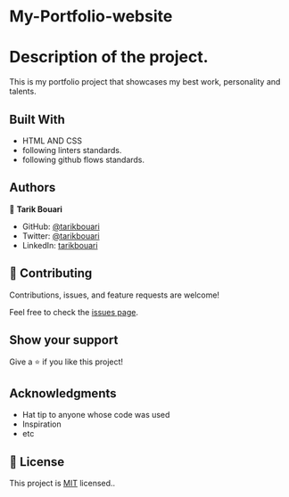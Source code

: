 
# My-Portfolio-website

# Description of the project.

This is my  portfolio project that showcases my best work, personality and talents.  


## Built With

- HTML AND CSS
- following linters standards.
- following github flows standards.



## Authors

👤 **Tarik Bouari**

- GitHub: [@tarikbouari](https://github.com/githubhandle)
- Twitter: [@tarikbouari](https://twitter.com/twitterhandle)
- LinkedIn: [tarikbouari](https://linkedin.com/in/linkedinhandle)



## 🤝 Contributing

Contributions, issues, and feature requests are welcome!

Feel free to check the [issues page](../../issues/).

## Show your support

Give a ⭐️ if you like this project!

## Acknowledgments

- Hat tip to anyone whose code was used
- Inspiration
- etc

## 📝 License

This project is [MIT](./MIT.md) licensed..
